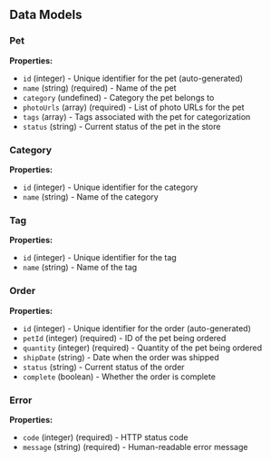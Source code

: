 ## Data Models

### Pet

**Properties:**
- `id` (integer) - Unique identifier for the pet (auto-generated)
- `name` (string) (required) - Name of the pet
- `category` (undefined) - Category the pet belongs to
- `photoUrls` (array) (required) - List of photo URLs for the pet
- `tags` (array) - Tags associated with the pet for categorization
- `status` (string) - Current status of the pet in the store

### Category

**Properties:**
- `id` (integer) - Unique identifier for the category
- `name` (string) - Name of the category

### Tag

**Properties:**
- `id` (integer) - Unique identifier for the tag
- `name` (string) - Name of the tag

### Order

**Properties:**
- `id` (integer) - Unique identifier for the order (auto-generated)
- `petId` (integer) (required) - ID of the pet being ordered
- `quantity` (integer) (required) - Quantity of the pet being ordered
- `shipDate` (string) - Date when the order was shipped
- `status` (string) - Current status of the order
- `complete` (boolean) - Whether the order is complete

### Error

**Properties:**
- `code` (integer) (required) - HTTP status code
- `message` (string) (required) - Human-readable error message

